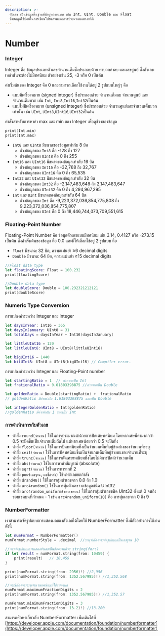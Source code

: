 ```yaml
---
description: >-
  ตัวเลข เป็นข้อมูลพื้นฐานที่มีอยู่หลายแบบ เช่น Int, UInt, Double และ Float
  ซึ่งมักถูกใช้บ่อยในการเขียนโปรแกรมและการประมวลผลทางสถิติ
---
```


# Number

### Integer

Integer คือ ข้อมูลประเภทตัวเลขจำนวนเต็มซึ่งประกอบด้วย ค่าบวกค่าลบ และเลขศูนย์ ซึ่งตัวเลขเหล่านั้นจะต้องไม่มีทศนิยม ตัวอย่างเช่น 25, -3 หรือ 0 เป็นต้น

ค่าเริ่มต้นของ Integer คือ 0 และสามารถเลือกใช้งานได้อยู่ 2 รูปแบบใหญ่ๆ คือ 

*  แบบมีเครื่องหมาย \(signed integer\) ซึ่งประกอบด้วย จำนวนเต็มลบ จำนวนศูนย์ และจำนวนเต็มบวก เช่น `Int`, `Int8`,`Int16`,`Int32`เป็นต้น
* แบบไม่มีเครื่องหมาย \(unsigned integer\) ซึ่งประกอบด้วย จำนวนศูนย์และจำนวนเต็มบวกเท่านั้น เช่น `UInt`, `UInt8`,`UInt16`,`UInt32`เป็นต้น

คำสั่งสำหรับการหาค่า max และ min ของ Integer เพื่อดูช่วงของข้อมูล

```swift
print(Int.min)
print(Int.max)
```

* `Int8` และ `UInt8` มีขนาดของข้อมูลเท่ากับ 8 บิต 
  * ช่วงข้อมูลของ `Int8` คือ -128 ถึง 127 
  * ช่วงข้อมูลของ `UInt8` คือ 0 ถึง 255 
* `Int16` และ `UInt16` มีขนาดของข้อมูลเท่ากับ 16 บิต 
  * ช่วงข้อมูลของ `Int16` คือ -32,768 ถึง 32,767 
  * ช่วงข้อมูลของ `UInt16` คือ 0 ถึง 65,535
* `Int32` และ `UInt32` มีขนาดของข้อมูลเท่ากับ 32 บิต 
  * ช่วงข้อมูลของ `Int32` คือ -2,147,483,648 ถึง 2,147,483,647 
  * ช่วงข้อมูลของ `UInt32` คือ 0 ถึง 4,294,967,295
* `Int` และ `UInt` มีขนาดของข้อมูลเท่ากับ 64 บิต 
  * ช่วงข้อมูลของ `Int` คือ  -9,223,372,036,854,775,808 ถึง 9,223,372,036,854,775,807 
  * ช่วงข้อมูลของ `UInt` คือ 0 ถึง 18,446,744,073,709,551,615

### Floating-Point Number

Floating-Point Number คือ ข้อมูลตัวเลขแบบมีทศนิยม เช่น 3.14,  0.4127 หรือ -273.15 เป็นต้น ซึ่งค่าเริ่มต้นของข้อมูล คือ 0.0 และมีให้เลือกใช้อยู่ 2 รูปแบบ คือ

* `Float` มีขนาด: 32 บิต, ความแม่นยำ ≥6 decimal digits
* `Double` มีขนาด: 64 บิต, ความแม่นยำ ≥15 decimal digits

```swift
//Float data type
let floatingScore: Float = 100.232
print(floatingScore)

//Double data type
let doubleScore: Double = 100.232321212121
print(doubleScore)
```

### Numeric Type Conversion

การแปลงค่าระหว่าง Integer และ Integer

```swift
let daysInYear: Int16 = 365
let daysInJanuary: UInt8 = 31
let totalDays = daysInYear + Int16(daysInJanuary)

let littleUInt16 = 120
let littleUInt8: UInt8 = UInt8(littleUInt16)

let bigUInt16 = 1440
let bitUInt8: UInt8 = UInt8(bigUInt16) // Compiler error.
```

การแปลงค่าระหว่าง Integer และ Floating-Point number

```swift
let startingRatio = 1  // กำหนดเป็น Int
let frationalRatio = 0.61803398875 //กำหนดเป็น Double

let goldenRatio = Double(startingRatio) +  frationalRatio
// goldenRatio มีค่าเท่ากับ 1.61803398875 และเป็น Double

let integerGoldenRatio = Int(goldenRatio)
//goldenRatio มีค่าเท่ากับ 1 และเป็น Int
```

### การดำเนินการกับตัวเลข

* คำสั่ง `round(จำนวน)` ใช้ในการประมาณค่าด้วยการปัดเศษทศนิยม โดยหากเศษมีค่ามากกว่า 0.5 จะปัดขึ้นเป็นจำนวนเต็มถัดไป แต่หากเศษน้อยกว่า 0.5 จะปัดทิ้ง
* คำสั่ง `floor(จำนวน)` ใช้ในการปัดทศนิยมทิ้งเป็นจำนวนเต็มที่อยู่ข้างล่างของจำนวนที่ระบุ
* คำสั่ง `ceil(จำนวน)` ใช้ในการปัดทศนิยมขึ้นเป็นจำนวนเต็มที่อยู่ข้างบนของจำนวนที่ระบุ
* คำสั่ง `trunc(จำนวน)` ใช้ในการตัดเศษทศนิยมทิ้งโดยไม่มีการปัดค่าจำนวนเต็ม
* คำสั่ง `abs(จำนวน)` ใช้ในการหาค่าสัมบูรณ์ \(absolute\)
* คำสั่ง `sqrt(จำนวน)` ใช้ในการหารากที่ 2
* คำสั่ง `pow(เลขฐาน,เลขชี้กำลัง)` ใช้หาค่าเลขยกกำลัง
* คำสั่ง `drand48()` ใช้ในการสุ่มตัวเลขจาก 0.0 ถึง 1.0
* คำสั่ง `arc4random()` ใช้ในการสุ่มตัวเลขจากข้อมูลชนิด UInt32
* คำสั่ง `arc4random_uniform(ขอบเขตบน)` ใช้ในการสุ่มตัวเลขชนิด UInt32 ตั้งแต่ 0 จนถึงขอบเขตบนที่กำหนด - 1 เช่น `arc4random_uniform(10)` คือ การสุ่มเลขจาก 0 ถึง 9

### NumberFormatter

เราสามารถจัดรูปแบบการแสดงผลของตัวเลขได้โดยใช้ NumberFormatter ซึ่งมีตัวอย่างการใช้งานดังนี้

```swift
let numFormat = NumberFormatter()
numFormat.numberStyle = .decimal  //ระบุว่าต้องการจัดรูปแบบเป็นเลขฐาน 10

//การจัดรูปแบบการแสดงตัวเลขเป็นข้อความด้วย string(for:)
if let result = numFormat.string(from: 10459) {
    print(result)   // 10,459
}

print(numFormat.string(from: 2956)!) //2,956
print(numFormat.string(from: 1352.567985)!) //1,352.568

//กรณีต้องการระบุจำนวนทศนิยมที่ใช้แสดงผล
numFormat.maximumFractionDigits = 2
print(numFormat.string(from: 1352.567985)!) //1,352.57

numFormat.minimumFractionDigits = 3
print(numFormat.string(from: 13.2)!) //13.200

```

สามารถศึกษาเกี่ยวกับ NumberFormatter เพิ่มเติมได้ที่ [https://developer.apple.com/documentation/foundation/numberformatter](https://developer.apple.com/documentation/foundation/numberformatter)

